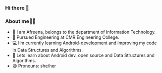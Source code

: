 ### Hi there 👋

### About me🙋‍♀️
- 👀 I am Afreena,  belongs to the department of                                         Information Technology.
- 🏫 Pursued Engineering at CMR Engineering College.
- 💻 I’m currently learning Android-development and improving my code in Data                Structures and Algorithms.
- 💬 Lets learn about Android dev, open source and Data Structures and Algorithms.
- 😄 Pronouns: she/her




